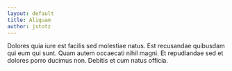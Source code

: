 ```yaml
---
layout: default
title: Aliquam
author: jstotz
---
```


Dolores quia iure est facilis sed molestiae natus. Est recusandae quibusdam qui eum qui sunt. Quam autem occaecati nihil magni. Et repudiandae sed et dolores porro ducimus non. Debitis et cum natus officia.
